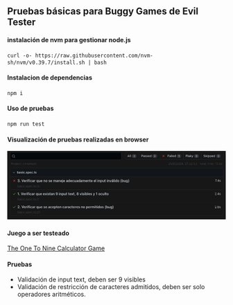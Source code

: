 ## Pruebas básicas para Buggy Games de Evil Tester


#### instalación de nvm para gestionar node.js
```
curl -o- https://raw.githubusercontent.com/nvm-sh/nvm/v0.39.7/install.sh | bash
```

#### Instalacion de dependencias

```
npm i
```

#### Uso de pruebas
```
npm run test
```

#### Visualización de pruebas realizadas en browser

![](./images/screen-1.png)

#### Juego a ser testeado

[The One To Nine Calculator Game](https://eviltester.github.io/TestingApp/games/buggygames/the_one_to_nine_calculator/calc1to9.html)

#### Pruebas 

* Validación de input text, deben ser 9 visibles
* Validación de restricción de caracteres admitidos, deben ser solo operadores aritméticos.
